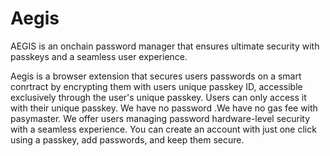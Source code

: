 # Aegis

AEGIS is an onchain password manager that ensures ultimate security with passkeys and a seamless user experience.

Aegis is a browser extension that secures users passwords on a smart conrtract by encrypting them with users unique passkey ID, accessible exclusively through the user's unique passkey. Users can only access it with their unique passkey. We have no password .We have no gas fee with pasymaster.
We offer users managing password hardware-level security with a seamless experience.
You can create an account with just one click using a passkey, add passwords, and keep them secure.
